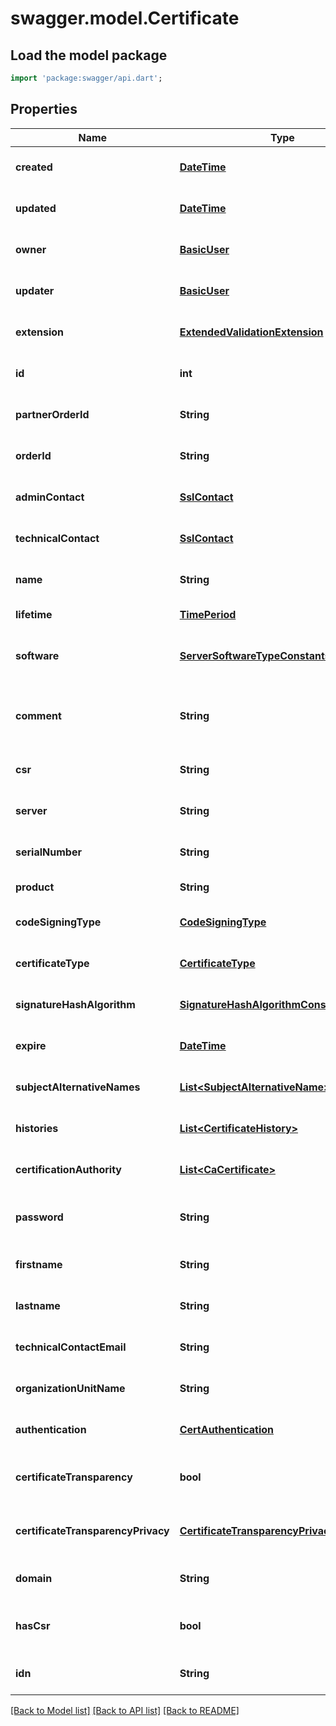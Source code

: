 # swagger.model.Certificate

## Load the model package
```dart
import 'package:swagger/api.dart';
```

## Properties
Name | Type | Description | Notes
------------ | ------------- | ------------- | -------------
**created** | [**DateTime**](DateTime.md) | The created date. | [optional] [default to null]
**updated** | [**DateTime**](DateTime.md) | The updated date. | [optional] [default to null]
**owner** | [**BasicUser**](BasicUser.md) | The owner of the object. | [optional] [default to null]
**updater** | [**BasicUser**](BasicUser.md) | The updating user of the object. | [optional] [default to null]
**extension** | [**ExtendedValidationExtension**](ExtendedValidationExtension.md) | The certificate extensions for comodo. | [optional] [default to null]
**id** | **int** | The ID of the certificate | [optional] [default to null]
**partnerOrderId** | **String** | The order number of the related request | [optional] [default to null]
**orderId** | **String** | The unique certificate order number | [optional] [default to null]
**adminContact** | [**SslContact**](SslContact.md) | The administrative contact | [optional] [default to null]
**technicalContact** | [**SslContact**](SslContact.md) | The technical contact | [optional] [default to null]
**name** | **String** | The name of the certificate | [optional] [default to null]
**lifetime** | [**TimePeriod**](TimePeriod.md) | The certificate term in months | [default to null]
**software** | [**ServerSoftwareTypeConstants**](ServerSoftwareTypeConstants.md) | The webserver software in use, relevant values: &#39;II5&#39; for Mircosoft, &#39;APACHE2&#39; for Linux | [default to null]
**comment** | **String** | A custom field. Can only be updated via PUT /certificate/{id}/_comment. Requires appropriate ACLs. | [optional] [default to null]
**csr** | **String** | CSR - Key (Certificate Signing Request) | [optional] [default to null]
**server** | **String** | The certificate | [optional] [default to null]
**serialNumber** | **String** | Serial number of the certificate | [optional] [default to null]
**product** | **String** | The ordered product | [default to null]
**codeSigningType** | [**CodeSigningType**](CodeSigningType.md) | The type of code signing | [optional] [default to null]
**certificateType** | [**CertificateType**](CertificateType.md) | The type of the certificate | [optional] [default to null]
**signatureHashAlgorithm** | [**SignatureHashAlgorithmConstants**](SignatureHashAlgorithmConstants.md) | The signature hash algorithm which was used | [optional] [default to null]
**expire** | [**DateTime**](DateTime.md) | The date on which the certificate expires | [optional] [default to null]
**subjectAlternativeNames** | [**List&lt;SubjectAlternativeName&gt;**](SubjectAlternativeName.md) | Subject Alternative Names (SANs) | [optional] [default to []]
**histories** | [**List&lt;CertificateHistory&gt;**](CertificateHistory.md) | The history of the certificate (old certificate versions) | [optional] [default to []]
**certificationAuthority** | [**List&lt;CaCertificate&gt;**](CaCertificate.md) | The certificate authority chain | [optional] [default to []]
**password** | **String** | The password that is to be used for the certificate download. Only for S/MIME! | [optional] [default to null]
**firstname** | **String** | First Name. Only for S/MIME! | [optional] [default to null]
**lastname** | **String** | Last Name. Only for S/MIME! | [optional] [default to null]
**technicalContactEmail** | **String** | The technical contact email address. Only used in realtime orders! | [optional] [default to null]
**organizationUnitName** | **String** | The organization unit. Only for S/MIME! | [optional] [default to null]
**authentication** | [**CertAuthentication**](CertAuthentication.md) | The authentication of the certificate | [optional] [default to null]
**certificateTransparency** | **bool** | Activates the certificate transparency for a certificate. Default is \&quot;True\&quot;. | [optional] [default to null]
**certificateTransparencyPrivacy** | [**CertificateTransparencyPrivacyConstants**](CertificateTransparencyPrivacyConstants.md) | The privacy settings for certificate transparency. Default is \&quot;Redacted\&quot;. | [optional] [default to null]
**domain** | **String** | The domain, which the redirect belongs. | [optional] [default to null]
**hasCsr** | **bool** | States if a self created CSR is to be used for S/MIME. Default is false. Only for S/MIME! | [optional] [default to null]
**idn** | **String** | The IDN version of the URL of the target domain. | [optional] [default to null]

[[Back to Model list]](../README.md#documentation-for-models) [[Back to API list]](../README.md#documentation-for-api-endpoints) [[Back to README]](../README.md)


